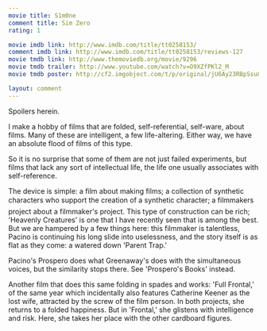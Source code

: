 ```yaml
---
movie title: S1m0ne
comment title: Sim Zero
rating: 1

movie imdb link: http://www.imdb.com/title/tt0258153/
comment imdb link: http://www.imdb.com/title/tt0258153/reviews-127
movie tmdb link: http://www.themoviedb.org/movie/9296
movie tmdb trailer: http://www.youtube.com/watch?v=O9XZfPKl2_M
movie tmdb poster: http://cf2.imgobject.com/t/p/original/jU6Ay23RBpSsu82SP5eEhcQowE5.jpg

layout: comment
---
```


Spoilers herein.

I make a hobby of films that are folded, self-referential, self-ware, about films. Many of these are intelligent, a few life-altering. Either way, we have an absolute flood of films of this type.

So it is no surprise that some of them are not just failed experiments, but films that lack any sort of intellectual life, the life one usually associates with self-reference.

The device is simple: a film about making films; a collection of synthetic characters who support the creation of a synthetic character; a filmmakers project about a filmmaker's project. This type of construction can be rich; 'Heavenly Creatures' is one that I have recently seen that is among the best. But we are hampered by a few things here: this filmmaker is talentless, Pacino is continuing his long slide into uselessness, and the story itself is as flat as they come: a watered down 'Parent Trap.'

Pacino's Prospero does what Greenaway's does with the simultaneous voices, but the similarity stops there. See 'Prospero's Books' instead.

Another film that does this same folding in spades and works: 'Full Frontal,' of the same year which incidentally also features Catherine Keener as the lost wife, attracted by the screw of the film person. In both projects, she returns to a folded happiness. But in 'Frontal,' she glistens with intelligence and risk. Here, she takes her place with the other cardboard figures.